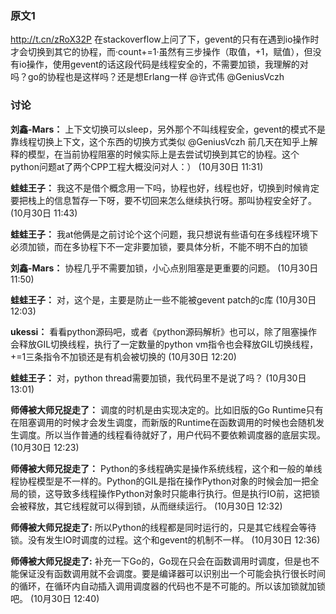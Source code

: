 ### 原文1

http://t.cn/zRoX32P 在stackoverflow上问了下，gevent的只有在遇到io操作时才会切换到其它的协程，而·count+=1·虽然有三步操作（取值，+1，赋值），但没有io操作，使用gevent的话这段代码是线程安全的，不需要加锁，我理解的对吗？go的协程也是这样吗？还是想Erlang一样 @许式伟 @GeniusVczh


### 讨论

**刘鑫-Mars：**
上下文切换可以sleep，另外那个不叫线程安全，gevent的模式不是靠线程切换上下文，这个东西的切换方式类似 @GeniusVczh 前几天在知乎上解释的模型，在当前协程阻塞的时候实际上是去尝试切换到其它的协程。这个python问题at了两个CPP工程大概没问对人：）     (10月30日 11:31)

**蛙蛙王子：**
我这不是借个概念用一下吗，协程也好，线程也好，切换到时候肯定要把栈上的信息暂存一下呀，要不切回来怎么继续执行呀。那叫协程安全好了。     (10月30日 11:43)


**蛙蛙王子：**
我at他俩是之前讨论个这个问题，我只想说有些语句在多线程环境下必须加锁，而在多协程下不一定非要加锁，要具体分析，不能不明不白的加锁

**刘鑫-Mars：**
协程几乎不需要加锁，小心点别阻塞是更重要的问题。 (10月30日 11:50)

**蛙蛙王子：**
对，这个是，主要是防止一些不能被gevent patch的c库 (10月30日 12:03)

**ukessi：**
看看python源码吧，或者《python源码解析》也可以，除了阻塞操作会释放GIL切换线程，执行了一定数量的python vm指令也会释放GIL切换线程，+=1三条指令不加锁还是有机会被切换的     (10月30日 12:20)

**蛙蛙王子：**
对，python thread需要加锁，我代码里不是说了吗？    (10月30日 13:01)

**师傅被大师兄捉走了：**
调度的时机是由实现决定的。比如旧版的Go Runtime只有在阻塞调用的时候才会发生调度，而新版的Runtime在函数调用的时候也会随机发生调度。所以当作普通的线程看待就好了，用户代码不要依赖调度器的底层实现。     (10月30日 12:23)

**师傅被大师兄捉走了：**
Python的多线程确实是操作系统线程，这个和一般的单线程协程模型是不一样的。Python的GIL是指在操作Python对象的时候会加一把全局的锁，这导致多线程操作Python对象时只能串行执行。但是执行IO前，这把锁会被释放，其它线程就可以得到锁，从而继续运行。   (10月30日 12:32)

**师傅被大师兄捉走了:**
所以Python的线程都是同时运行的，只是其它线程会等待锁。没有发生IO时调度的过程。这个和gevent的机制不一样。   (10月30日 12:36)

**师傅被大师兄捉走了:**
补充一下Go的，Go现在只会在函数调用时调度，但是也不能保证没有函数调用就不会调度。要是编译器可以识别出一个可能会执行很长时间的循环，在循环内自动插入调用调度器的代码也不是不可能的。所以该加锁就加锁吧。     (10月30日 12:40)
